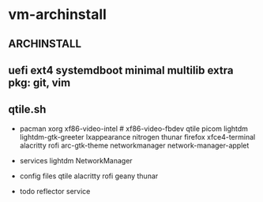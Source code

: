 # vm-archinstall

## ARCHINSTALL
uefi
ext4
systemdboot
minimal
multilib
extra pkg: git, vim
---

## qtile.sh
* pacman
xorg
xf86-video-intel # xf86-video-fbdev
qtile
picom
lightdm
lightdm-gtk-greeter
lxappearance
nitrogen
thunar
firefox
xfce4-terminal
alacritty
rofi
arc-gtk-theme
networkmanager
network-manager-applet

* services
lightdm
NetworkManager

* config files
qtile
alacritty 
rofi
geany
thunar


* todo
reflector service